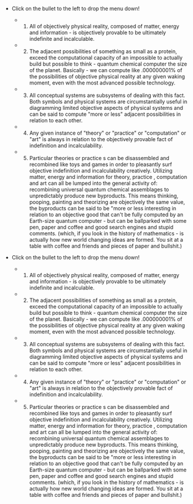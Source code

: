 - Click on the bullet to the left to drop the menu down!
	 - 1. All of objectively physical reality, composed of matter, energy and information - is objectively provable to be ultimately indefinite and incalculable.

	 - 2. The adjacent possibilities of something as small as a protein, exceed the computational capacity of an impossible to actually build but possible to think - quantum chemical computer the size of the planet. Basically - we can compute like .000000001% of the possibilities of objective physical reality at any given waking moment, even with the most advanced possible technology.

	 - 3. All conceptual systems are subsystems of dealing with this fact. Both symbols and physical systems are circumstantially useful in diagramming limited objective aspects of physical systems and can be said to compute "more or less" adjacent possibilities in relation to each other. 

	 - 4. Any given instance of "theory" or "practice" or "computation" or "art" is always in relation to the objectively provable fact of indefinition and incalculability.

	 - 5. Particular theories or practice s can be disassembled and recombined like toys and games in order to pleasantly surf objective indefinition and incalculability creatively. Utilizing matter, energy and information for theory, practice , computation and art can all be lumped into the general activity of: recombining universal quantum chemical assemblages to unpredictably produce new byproducts. This means thinking, pooping, painting and theorizing are objectively the same value, the byproducts can be said to be "more or less interesting in relation to an objective good that can't be fully computed by an Earth-size quantum computer - but can be ballparked with some pen, paper and coffee and good search engines and stupid comments. (which, if you look in the history of mathematics - is actually how new world changing ideas are formed. You sit at a table with coffee and friends and pieces of paper and bullshit.)

- Click on the bullet to the left to drop the menu down!
	 - 1. All of objectively physical reality, composed of matter, energy and information - is objectively provable to be ultimately indefinite and incalculable.

	 - 2. The adjacent possibilities of something as small as a protein, exceed the computational capacity of an impossible to actually build but possible to think - quantum chemical computer the size of the planet. Basically - we can compute like .000000001% of the possibilities of objective physical reality at any given waking moment, even with the most advanced possible technology.

	 - 3. All conceptual systems are subsystems of dealing with this fact. Both symbols and physical systems are circumstantially useful in diagramming limited objective aspects of physical systems and can be said to compute "more or less" adjacent possibilities in relation to each other. 

	 - 4. Any given instance of "theory" or "practice" or "computation" or "art" is always in relation to the objectively provable fact of indefinition and incalculability.

	 - 5. Particular theories or practice s can be disassembled and recombined like toys and games in order to pleasantly surf objective indefinition and incalculability creatively. Utilizing matter, energy and information for theory, practice , computation and art can all be lumped into the general activity of: recombining universal quantum chemical assemblages to unpredictably produce new byproducts. This means thinking, pooping, painting and theorizing are objectively the same value, the byproducts can be said to be "more or less interesting in relation to an objective good that can't be fully computed by an Earth-size quantum computer - but can be ballparked with some pen, paper and coffee and good search engines and stupid comments. (which, if you look in the history of mathematics - is actually how new world changing ideas are formed. You sit at a table with coffee and friends and pieces of paper and bullshit.)
